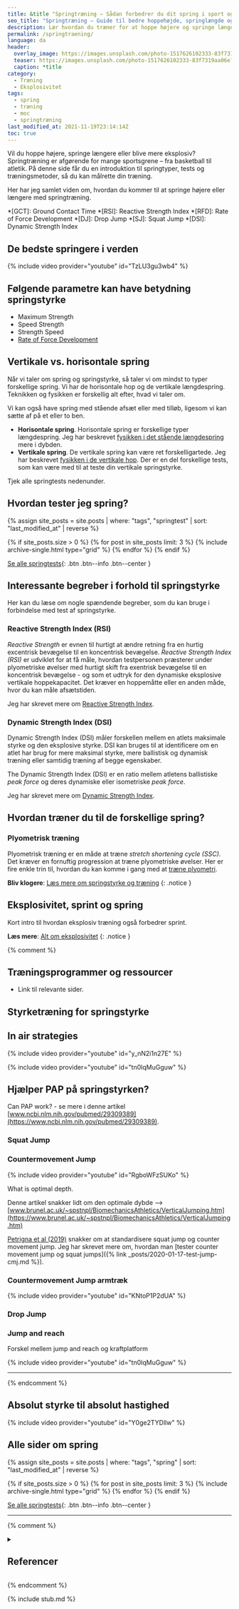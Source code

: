 ```yaml
---
title: &title "Springtræning – Sådan forbedrer du dit spring i sport og træning"
seo_title: "Springtræning – Guide til bedre hoppehøjde, springlængde og eksplosivitet"
description: Lær hvordan du træner for at hoppe højere og springe længere. Springtræning forbedrer både vertikale og horisontale spring, eksplosivitet og styrke. Få overblik over metoder, tests og øvelser.
permalink: /springtraening/
language: da
header:
  overlay_image: https://images.unsplash.com/photo-1517626102333-83f7319aa06e?ixlib=rb-1.2.1&ixid=eyJhcHBfaWQiOjEyMDd9&auto=format&fit=crop&h=630&w=1200&q=60
  teaser: https://images.unsplash.com/photo-1517626102333-83f7319aa06e?ixlib=rb-1.2.1&ixid=eyJhcHBfaWQiOjEyMDd9&auto=format&fit=crop&h=300&w=400&q=10
  caption: *title
category:
  - Træning
  - Eksplosivitet
tags:
  - spring
  - træning
  - moc
  - springtræning
last_modified_at: 2021-11-19T23:14:14Z
toc: true
---
```


Vil du hoppe højere, springe længere eller blive mere eksplosiv? Springtræning er afgørende for mange sportsgrene – fra basketball til atletik. På denne side får du en introduktion til springtyper, tests og træningsmetoder, så du kan målrette din træning.

Her har jeg samlet viden om, hvordan du kommer til at springe højere eller længere med springtræning.

*[GCT]: Ground Contact Time
*[RSI]: Reactive Strength Index
*[RFD]: Rate of Force Development
*[DJ]: Drop Jump
*[SJ]: Squat Jump
*[DSI]: Dynamic Strength Index

## De bedste springere i verden

{% include video provider="youtube" id="TzLU3gu3wb4" %}

## Følgende parametre kan have betydning springstyrke

- Maximum Strength
- Speed Strength
- Strength Speed
- [Rate of Force Development](/rate-of-force-development/)

## Vertikale vs. horisontale spring

Når vi taler om spring og springstyrke, så taler vi om mindst to typer forskellige spring. Vi har de horisontale hop og de vertikale længdespring. Teknikken og fysikken er forskellig alt efter, hvad vi taler om.

Vi kan også have spring med stående afsæt eller med tilløb, ligesom vi kan sætte af på et eller to ben.

- **Horisontale spring**. Horisontale spring er forskellige typer længdespring. Jeg har beskrevet [fysikken i det stående længdespring](/fysik-horisontalt-hop/) mere i dybden.
- **Vertikale spring**. De vertikale spring kan være ret forskelligartede. Jeg har beskrevet [fysikken i de vertikale hop](/fysik-vertikalt-hop/). Der er en del forskellige tests, som kan være med til at teste din vertikale springstyrke.

Tjek alle springtests nedenunder.

## Hvordan tester jeg spring?

{% assign site_posts = site.posts | where: "tags", "springtest" | sort: "last_modified_at" | reverse %}

<div class="feature__wrapper" markdown="1">

{% if site_posts.size > 0 %}
  {% for post in site_posts limit: 3 %}
    {% include archive-single.html type="grid" %}
  {% endfor %}
{% endif %}

[Se alle springtests](/springtests-hoppehoejde/){: .btn .btn--info .btn--center }

</div>

## Interessante begreber i forhold til springstyrke

Her kan du læse om nogle spændende begreber, som du kan bruge i forbindelse med test af springstyrke.

### Reactive Strength Index (RSI)

_Reactive Strength_ er evnen til hurtigt at ændre retning fra en hurtig excentrisk bevægelse til en koncentrisk bevægelse. _Reactive Strength Index (RSI)_ er udviklet for at få måle, hvordan testpersonen præsterer under plyometriske øvelser med hurtigt skift fra exentrisk bevægelse til en koncentrisk bevægelse - og som et udtryk for den dynamiske eksplosive vertikale hoppekapacitet. Det kræver en hoppemåtte eller en anden måde, hvor du kan måle afsætstiden.

Jeg har skrevet mere om [Reactive Strength Index](/reactive-strength-index-rsi/).

### Dynamic Strength Index (DSI)

Dynamic Strength Index (DSI) måler forskellen mellem en atlets maksimale styrke og den eksplosive styrke. DSI kan bruges til at identificere om en atlet har brug for mere maksimal styrke, mere ballistisk og dynamisk træning eller samtidig træning af begge egenskaber.

The Dynamic Strength Index (DSI) er en ratio mellem atletens ballistiske _peak force_ og deres dynamiske eller isometriske _peak force_. 

Jeg har skrevet mere om [Dynamic Strength Index](/dynamic-strength-index-dsi/).

## Hvordan træner du til de forskellige spring?

### Plyometrisk træning

Plyometrisk træning er en måde at træne _stretch shortening cycle (SSC)_. Det kræver en fornuftig progression at træne plyometriske øvelser. Her er fire enkle trin til, hvordan du kan komme i gang med at [træne plyometri](/plyometrisk-traening/).

**Bliv klogere**: [Læs mere om springstyrke og træning](/springstyrke-og-springtraening/)
{: .notice }

## Eksplosivitet, sprint og spring

Kort intro til hvordan eksplosiv træning også forbedrer sprint.

**Læs mere**: [Alt om eksplosivitet](/eksplosivitet/)
{: .notice }

{% comment %}

## Træningsprogrammer og ressourcer
- Link til relevante sider.



## Styrketræning for springstyrke

## In air strategies

{% include video provider="youtube" id="y_nN2i1n27E" %}

{% include video provider="youtube" id="tn0lqMuGguw" %}

## Hjælper PAP på springstyrken?

Can PAP work? - se mere i denne artikel [www.ncbi.nlm.nih.gov/pubmed/29309389](https://www.ncbi.nlm.nih.gov/pubmed/29309389).

### Squat Jump

### Countermovement Jump

{% include video provider="youtube" id="RgboWFzSUKo" %}

What is optimal depth.

Denne artikel snakker lidt om den optimale dybde --> [www.brunel.ac.uk/~spstnpl/BiomechanicsAthletics/VerticalJumping.htm](https://www.brunel.ac.uk/~spstnpl/BiomechanicsAthletics/VerticalJumping.htm)

[Petrigna et al (2019)](https://www.frontiersin.org/articles/10.3389/fphys.2019.01384/full) snakker om at standardisere squat jump og counter movement jump. Jeg har skrevet mere om, hvordan man [tester counter movement jump og squat jumps]({% link _posts/2020-01-17-test-jump-cmj.md %}).

### Countermovement Jump armtræk

{% include video provider="youtube" id="KNtoP1P2dUA" %}

### Drop Jump

### Jump and reach

Forskel mellem jump and reach og kraftplatform

{% include video provider="youtube" id="tn0lqMuGguw" %}

***

{% endcomment %}

## Absolut styrke til absolut hastighed

{% include video provider="youtube" id="Y0ge2TYDllw" %}

## Alle sider om spring

{% assign site_posts = site.posts | where: "tags", "spring" | sort: "last_modified_at" | reverse %}

<div class="feature__wrapper" markdown="1">

{% if site_posts.size > 0 %}
  {% for post in site_posts limit: 3 %}
    {% include archive-single.html type="grid" %}
  {% endfor %}
{% endif %}

[Se alle springtests](/springtests-hoppehoejde/){: .btn .btn--info .btn--center }

</div>

***

{% comment %}

<details markdown="1" class="references">
  <summary><h2 id="references">Referencer</h2></summary>

- https://www.trainwithpush.com/blog/reactive-strength-index-revisited
- https://www.trainwithpush.com/blog/reactive-strength-index-revisited-2
- https://www.trainwithpush.com/blog/the-reactive-strength-index-revisited-part-3-by-eamonn-flanagan
- https://www.hawkindynamics.com/blog/assessments-of-reactive-strength
- https://coachmeplus.com/increase-reactive-strength-index/
- https://simplifaster.com/articles/scandinavian-rebound-jump-test-every-athlete-use/
</details>

{% endcomment %}

{% include stub.md %}